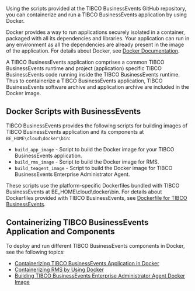 Using the scripts provided at the TIBCO BusinessEvents GitHub repository, you can containerize and run a TIBCO BusinessEvents application by using Docker.

Docker provides a way to run applications securely isolated in a container, packaged with all its dependencies and libraries. Your application can run in any environment as all the dependencies are already present in the image of the application. For details about Docker, see [Docker Documentation](https://docs.docker.com/).

A TIBCO BusinessEvents application comprises a common TIBCO BusinessEvents runtime and project \(application\) specific TIBCO BusinessEvents code running inside the TIBCO BusinessEvents runtime. Thus to containerize a TIBCO BusinessEvents application, TIBCO BusinessEvents software archive and application archive are included in the Docker image.

## Docker Scripts with BusinessEvents

TIBCO BusinessEvents provides the following scripts for building images of TIBCO BusinessEvents application and its components at `BE_HOME\cloud\docker\bin`:

-   `build_app_image` - Script to build the Docker image for your TIBCO BusinessEvents application.
-   `build_rms_image` - Script to build the Docker image for RMS.
-   `build_teagent_image` - Script to build the Docker image for TIBCO BusinessEvents Enterprise Administrator Agent.

These scripts use the platform-specific Dockerfiles bundled with TIBCO BusinessEvents at BE_HOME\cloud\docker\bin. For details about Dockerfiles provided with TIBCO BusinessEvents, see [Dockerfile for TIBCO BusinessEvents](Dockerfile%20for%20TIBCO%20BusinessEvents).

## Containerizing TIBCO BusinessEvents Application and Components

To deploy and run different TIBCO BusinessEvents components in Docker, see the following topics:

-   [Containerizing TIBCO BusinessEvents Application in Docker](Containerizing%20TIBCO%20BusinessEvents%20Application%20in%20Docker)
-   [Containerizing RMS by Using Docker](Containerizing-RMS-by-Using-Docker)
-   [Building TIBCO BusinessEvents Enterprise Administrator Agent Docker Image](Building%20TIBCO%20BusinessEvents%20Enterprise%20Administrator%20Agent%20Docker%20Image)

